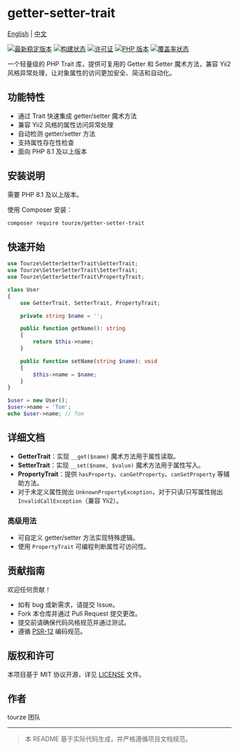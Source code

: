 # getter-setter-trait

[English](README.md) | [中文](README.zh-CN.md)

[![最新稳定版本](https://poser.pugx.org/tourze/getter-setter-trait/v/stable)](https://packagist.org/packages/tourze/getter-setter-trait)
[![构建状态](https://github.com/tourze/getter-setter-trait/workflows/CI/badge.svg)](https://github.com/tourze/getter-setter-trait/actions)
[![许可证](https://img.shields.io/badge/license-MIT-blue.svg)](LICENSE)
[![PHP 版本](https://img.shields.io/badge/php-%5E8.1-blue)](https://www.php.net/)
[![覆盖率状态](https://coveralls.io/repos/github/tourze/getter-setter-trait/badge.svg)](https://coveralls.io/github/tourze/getter-setter-trait)

一个轻量级的 PHP Trait 库，提供可复用的 Getter 和 Setter 魔术方法，兼容 Yii2 风格异常处理，让对象属性的访问更加安全、简洁和自动化。

## 功能特性

- 通过 Trait 快速集成 getter/setter 魔术方法
- 兼容 Yii2 风格的属性访问异常处理
- 自动检测 getter/setter 方法
- 支持属性存在性检查
- 面向 PHP 8.1 及以上版本

## 安装说明

需要 PHP 8.1 及以上版本。

使用 Composer 安装：

```bash
composer require tourze/getter-setter-trait
```

## 快速开始

```php
use Tourze\GetterSetterTrait\GetterTrait;
use Tourze\GetterSetterTrait\SetterTrait;
use Tourze\GetterSetterTrait\PropertyTrait;

class User
{
    use GetterTrait, SetterTrait, PropertyTrait;

    private string $name = '';

    public function getName(): string
    {
        return $this->name;
    }

    public function setName(string $name): void
    {
        $this->name = $name;
    }
}

$user = new User();
$user->name = 'Tom';
echo $user->name; // Tom
```

## 详细文档

- **GetterTrait**：实现 `__get($name)` 魔术方法用于属性读取。
- **SetterTrait**：实现 `__set($name, $value)` 魔术方法用于属性写入。
- **PropertyTrait**：提供 `hasProperty`、`canGetProperty`、`canSetProperty` 等辅助方法。
- 对于未定义属性抛出 `UnknownPropertyException`，对于只读/只写属性抛出 `InvalidCallException`（兼容 Yii2）。

### 高级用法

- 可自定义 getter/setter 方法实现特殊逻辑。
- 使用 `PropertyTrait` 可编程判断属性可访问性。

## 贡献指南

欢迎任何贡献！

- 如有 bug 或新需求，请提交 Issue。
- Fork 本仓库并通过 Pull Request 提交更改。
- 提交前请确保代码风格规范并通过测试。
- 遵循 [PSR-12](https://www.php-fig.org/psr/psr-12/) 编码规范。

## 版权和许可

本项目基于 MIT 协议开源，详见 [LICENSE](LICENSE) 文件。

## 作者

tourze 团队

---

> 本 README 基于实际代码生成，并严格遵循项目文档规范。
